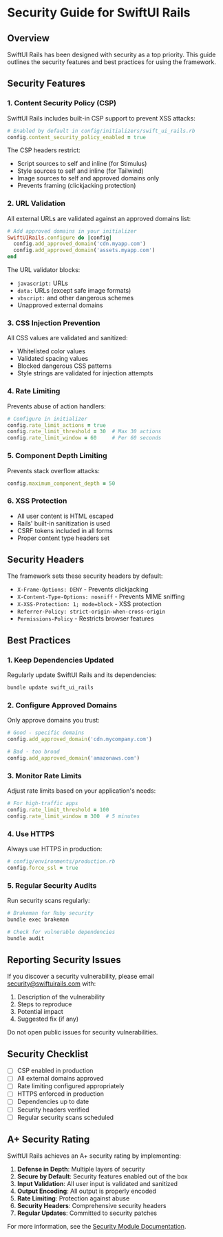 # Security Guide for SwiftUI Rails

## Overview

SwiftUI Rails has been designed with security as a top priority. This guide outlines the security features and best practices for using the framework.

## Security Features

### 1. Content Security Policy (CSP)

SwiftUI Rails includes built-in CSP support to prevent XSS attacks:

```ruby
# Enabled by default in config/initializers/swift_ui_rails.rb
config.content_security_policy_enabled = true
```

The CSP headers restrict:
- Script sources to self and inline (for Stimulus)
- Style sources to self and inline (for Tailwind)
- Image sources to self and approved domains only
- Prevents framing (clickjacking protection)

### 2. URL Validation

All external URLs are validated against an approved domains list:

```ruby
# Add approved domains in your initializer
SwiftUIRails.configure do |config|
  config.add_approved_domain('cdn.myapp.com')
  config.add_approved_domain('assets.myapp.com')
end
```

The URL validator blocks:
- `javascript:` URLs
- `data:` URLs (except safe image formats)
- `vbscript:` and other dangerous schemes
- Unapproved external domains

### 3. CSS Injection Prevention

All CSS values are validated and sanitized:
- Whitelisted color values
- Validated spacing values
- Blocked dangerous CSS patterns
- Style strings are validated for injection attempts

### 4. Rate Limiting

Prevents abuse of action handlers:

```ruby
# Configure in initializer
config.rate_limit_actions = true
config.rate_limit_threshold = 30  # Max 30 actions
config.rate_limit_window = 60     # Per 60 seconds
```

### 5. Component Depth Limiting

Prevents stack overflow attacks:

```ruby
config.maximum_component_depth = 50
```

### 6. XSS Protection

- All user content is HTML escaped
- Rails' built-in sanitization is used
- CSRF tokens included in all forms
- Proper content type headers set

## Security Headers

The framework sets these security headers by default:

- `X-Frame-Options: DENY` - Prevents clickjacking
- `X-Content-Type-Options: nosniff` - Prevents MIME sniffing
- `X-XSS-Protection: 1; mode=block` - XSS protection
- `Referrer-Policy: strict-origin-when-cross-origin`
- `Permissions-Policy` - Restricts browser features

## Best Practices

### 1. Keep Dependencies Updated

Regularly update SwiftUI Rails and its dependencies:

```bash
bundle update swift_ui_rails
```

### 2. Configure Approved Domains

Only approve domains you trust:

```ruby
# Good - specific domains
config.add_approved_domain('cdn.mycompany.com')

# Bad - too broad
config.add_approved_domain('amazonaws.com')
```

### 3. Monitor Rate Limits

Adjust rate limits based on your application's needs:

```ruby
# For high-traffic apps
config.rate_limit_threshold = 100
config.rate_limit_window = 300  # 5 minutes
```

### 4. Use HTTPS

Always use HTTPS in production:

```ruby
# config/environments/production.rb
config.force_ssl = true
```

### 5. Regular Security Audits

Run security scans regularly:

```bash
# Brakeman for Ruby security
bundle exec brakeman

# Check for vulnerable dependencies
bundle audit
```

## Reporting Security Issues

If you discover a security vulnerability, please email security@swiftuirails.com with:

1. Description of the vulnerability
2. Steps to reproduce
3. Potential impact
4. Suggested fix (if any)

Do not open public issues for security vulnerabilities.

## Security Checklist

- [ ] CSP enabled in production
- [ ] All external domains approved
- [ ] Rate limiting configured appropriately
- [ ] HTTPS enforced in production
- [ ] Dependencies up to date
- [ ] Security headers verified
- [ ] Regular security scans scheduled

## A+ Security Rating

SwiftUI Rails achieves an A+ security rating by implementing:

1. **Defense in Depth**: Multiple layers of security
2. **Secure by Default**: Security features enabled out of the box
3. **Input Validation**: All user input is validated and sanitized
4. **Output Encoding**: All output is properly encoded
5. **Rate Limiting**: Protection against abuse
6. **Security Headers**: Comprehensive security headers
7. **Regular Updates**: Committed to security patches

For more information, see the [Security Module Documentation](lib/swift_ui_rails/security/).